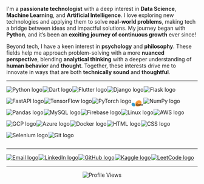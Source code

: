 I'm a **passionate technologist** with a deep interest in **Data Science**, **Machine Learning**, and **Artificial Intelligence**. I love exploring new technologies and applying them to solve **real-world problems**, making tech a bridge between ideas and impactful solutions. My journey began with **Python**, and it’s been an **exciting journey of continuous growth** ever since!
 
Beyond tech, I have a keen interest in **psychology** and **philosophy**. These fields help me approach problem-solving with a more **nuanced perspective**, blending **analytical thinking** with a deeper understanding of **human behavior** and **thought**. Together, these interests drive me to innovate in ways that are both **technically sound** and **thoughtful**.

---

<div align="center" style="display: flex; flex-wrap: wrap;">
  <img src="https://skillicons.dev/icons?i=py" height="30" alt="Python logo" />
  <img width="1" />
  <img src="https://skillicons.dev/icons?i=dart" height="30" alt="Dart logo" />
  <img width="1" />
  <img src="https://skillicons.dev/icons?i=flutter" height="30" alt="Flutter logo" />
  <img width="1" />
  <img src="https://skillicons.dev/icons?i=django" height="30" alt="Django logo" />
  <img width="1" />
  <img src="https://skillicons.dev/icons?i=flask" height="30" alt="Flask logo" />
  <img width="1" />
  <img src="https://skillicons.dev/icons?i=fastapi" height="30" alt="FastAPI logo" />
  <img width="1" />
  <img src="https://skillicons.dev/icons?i=tensorflow" height="30" alt="TensorFlow logo" />
  <img width="1" />
  <img src="https://skillicons.dev/icons?i=pytorch" height="30" alt="PyTorch logo" />
  <img width="1" />
  <img src="https://github.com/devicons/devicon/blob/master/icons/scikitlearn/scikitlearn-original.svg" height="30" alt="Scikit-learn logo" />
  <img width="1" />
  <img src="https://cdn.jsdelivr.net/gh/devicons/devicon/icons/numpy/numpy-original.svg" height="30" alt="NumPy logo" />
  <img width="1" />
  <img src="https://cdn.jsdelivr.net/gh/devicons/devicon/icons/pandas/pandas-original.svg" height="30" alt="Pandas logo" />
  <img width="1" />
  <img src="https://skillicons.dev/icons?i=mysql" height="30" alt="MySQL logo" />
  <img width="1" />
  <img src="https://skillicons.dev/icons?i=firebase" height="30" alt="Firebase logo" />
  <img width="1" />
  <img src="https://skillicons.dev/icons?i=linux" height="30" alt="Linux logo" />
  <img width="1" />
  <img src="https://skillicons.dev/icons?i=aws" height="30" alt="AWS logo" />
  <img width="1" />
  <img src="https://skillicons.dev/icons?i=gcp" height="30" alt="GCP logo" />
  <img width="1" />
  <img src="https://skillicons.dev/icons?i=azure" height="30" alt="Azure logo" />
  <img width="1" />
  <img src="https://skillicons.dev/icons?i=docker" height="30" alt="Docker logo" />
  <img width="1" />
  <img src="https://skillicons.dev/icons?i=html" height="30" alt="HTML logo" />
  <img width="1" />
  <img src="https://skillicons.dev/icons?i=css" height="30" alt="CSS logo" />
  <img width="1" />
  <img src="https://skillicons.dev/icons?i=selenium" height="30" alt="Selenium logo" />
  <img width="1" />
  <img src="https://skillicons.dev/icons?i=git" height="30" alt="Git logo" />
</div>

---

<div align="center" style="display: flex; flex-wrap: wrap;">
  <a href="mailto:choubey.anubhav253@gmail.com">
    <img src="https://skillicons.dev/icons?i=gmail" height="30" alt="Email logo" />
  </a>
  <img width="1" />
  <a href="https://www.linkedin.com/in/anubhav-choubey/">
    <img src="https://skillicons.dev/icons?i=linkedin" height="30" alt="LinkedIn logo" />
  </a>
  <img width="1" />
  <a href="https://github.com/LazyyVenom">
    <img src="https://skillicons.dev/icons?i=github" height="30" alt="GitHub logo" />
  </a>
  <img width="1" />
  <a href="https://www.kaggle.com/choubeyanubhav">
    <img src="https://cdn.jsdelivr.net/gh/devicons/devicon/icons/kaggle/kaggle-original.svg" height="28" alt="Kaggle logo" />
  </a>
  <img width="1" />
  <a href="https://leetcode.com/u/lazyvenom/">
    <img src="https://commons.wikimedia.org/wiki/Special:FilePath/LeetCode_Logo_1.png" height="30" alt="LeetCode logo" />
  </a> 
</div>

---

<div align="center"> <img src="https://komarev.com/ghpvc/?username=LazyyVenom" alt="Profile Views" /> </div>

